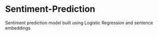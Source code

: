 # Sentiment-Prediction
Sentiment prediction model built using Logistic Regression and sentence embeddings
